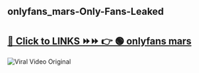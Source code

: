 
 ## onlyfans_mars-Only-Fans-Leaked

# <h2><a href="https://clipsfans.com/onlyfans_mars&ref=git">🔗 Click to LINKS ⏩⏩ 👉 🟢 onlyfans mars </a></h2>

<a href="https://clipsfans.com/onlyfans_mars&ref=git" rel="nofollow" data-target="animated-image.originalLink"><img src="https://i.ibb.co.com/xMMVF88/686577567.gif" alt="Viral Video Original" style="max-width: 100%; display: inline-block;" data-target="animated-image.originalImage"></a>
